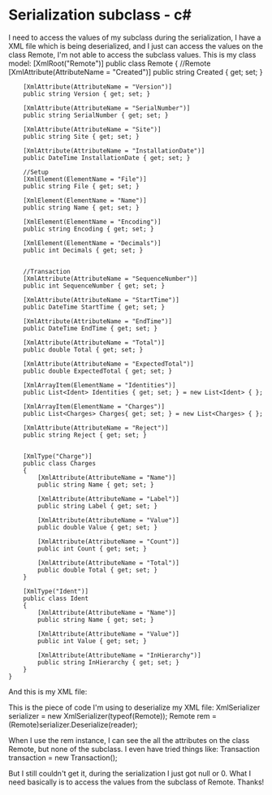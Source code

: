 
# Serialization subclass - c#

I need to access the values of my subclass during the serialization, I have a XML file which is being deserialized, and I just can access the values on the class Remote, I'm not  able to access the subclass values.
This is my class model:
[XmlRoot("Remote")]
    public class Remote
    {
        //Remote
        [XmlAttribute(AttributeName = "Created")]
        public string Created { get; set; }

        [XmlAttribute(AttributeName = "Version")]
        public string Version { get; set; }

        [XmlAttribute(AttributeName = "SerialNumber")]
        public string SerialNumber { get; set; }

        [XmlAttribute(AttributeName = "Site")]
        public string Site { get; set; }

        [XmlAttribute(AttributeName = "InstallationDate")]
        public DateTime InstallationDate { get; set; }

        //Setup
        [XmlElement(ElementName = "File")]
        public string File { get; set; }

        [XmlElement(ElementName = "Name")]
        public string Name { get; set; }

        [XmlElement(ElementName = "Encoding")]
        public string Encoding { get; set; }

        [XmlElement(ElementName = "Decimals")]
        public int Decimals { get; set; }


        //Transaction
        [XmlAttribute(AttributeName = "SequenceNumber")]
        public int SequenceNumber { get; set; }

        [XmlAttribute(AttributeName = "StartTime")]
        public DateTime StartTime { get; set; }

        [XmlAttribute(AttributeName = "EndTime")]
        public DateTime EndTime { get; set; }

        [XmlAttribute(AttributeName = "Total")]
        public double Total { get; set; }

        [XmlAttribute(AttributeName = "ExpectedTotal")]
        public double ExpectedTotal { get; set; }

        [XmlArrayItem(ElementName = "Identities")]
        public List<Ident> Identities { get; set; } = new List<Ident> { };

        [XmlArrayItem(ElementName = "Charges")]
        public List<Charges> Charges{ get; set; } = new List<Charges> { };

        [XmlAttribute(AttributeName = "Reject")]
        public string Reject { get; set; }


        [XmlType("Charge")]
        public class Charges
        {
            [XmlAttribute(AttributeName = "Name")]
            public string Name { get; set; }

            [XmlAttribute(AttributeName = "Label")]
            public string Label { get; set; }

            [XmlAttribute(AttributeName = "Value")]
            public double Value { get; set; }

            [XmlAttribute(AttributeName = "Count")]
            public int Count { get; set; }

            [XmlAttribute(AttributeName = "Total")]
            public double Total { get; set; }
        }

        [XmlType("Ident")]
        public class Ident
        {
            [XmlAttribute(AttributeName = "Name")]
            public string Name { get; set; }

            [XmlAttribute(AttributeName = "Value")]
            public int Value { get; set; }

            [XmlAttribute(AttributeName = "InHierarchy")]
            public string InHierarchy { get; set; }
        }
    }

And this is my XML file:
<?xml version="1.0" encoding="utf-8"?>
<Remote Created="2022-09-13T09:45:05" Version="1.0.20.2.6.5" SerialNumber="2081" Site="Site" InstallationDate="0001-01-01T00:00:00">
  <Setup File="Qwerty" Name="Ytrewq" Encoding="Win32" Decimals="2">
    <Transaction SequenceNumber="1000609" StartTime="2022-09-13T09:42:52" EndTime="2022-09-13T09:45:05" Total="3.85" ExpectedTotal="0.00">
      <Identities>
        <Ident Name="Box" Value="1" InHierarchy="yes" />
        <Ident Name="Area" Value="1" InHierarchy="yes" />
      </Identities>
      <Charges Reject="0" Total="3.85">
        <Charge Name="Reject" Label="R" Value="0" Count="0" Total="0.00" />
        <Charge Name="10 counts" Label="" Value="10" Count="1" Total="0.10" />
        <Charge Name="20 counts" Label="" Value="20" Count="1" Total="0.20" />
        <Charge Name="50 counts" Label="" Value="50" Count="1" Total="0.50" />
        <Charge Name="1 counts" Label="" Value="100" Count="1" Total="1.00" />
        <Charge Name="2 counts" Label="" Value="200" Count="1" Total="2.00" />
        <Charge Name="5 counts" Label="" Value="5" Count="1" Total="0.05" />
      </Charges >
    </Transaction>
  </Setup>
</Remote>

This is the piece of code I'm using to deserialize my XML file:
  XmlSerializer serializer = new XmlSerializer(typeof(Remote));
  Remote rem = (Remote)serializer.Deserialize(reader);

When I use the rem instance, I can see the all the attributes on the class Remote, but none of the subclass.
I even have tried things like:
Transaction transaction = new Transaction();

But I still couldn't get it, during the serialization I just got null or 0.
What I need basically is to access the values from the subclass of Remote.
Thanks!

        